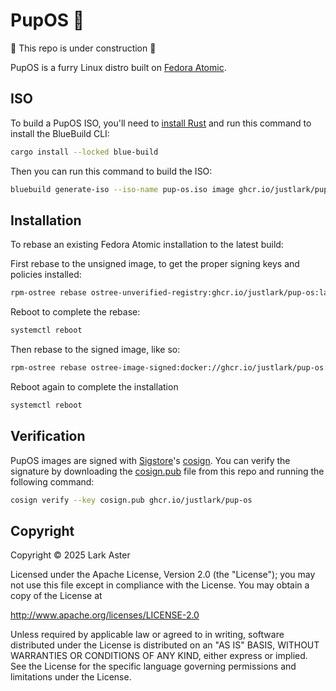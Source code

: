 # PupOS 🐶

🚧 This repo is under construction 🚧

PupOS is a furry Linux distro built on [Fedora
Atomic](https://fedoraproject.org/atomic-desktops/).

## ISO

To build a PupOS ISO, you'll need to [install
Rust](https://www.rust-lang.org/tools/install) and run this command to install
the BlueBuild CLI:

```bash
cargo install --locked blue-build
```

Then you can run this command to build the ISO:

```bash
bluebuild generate-iso --iso-name pup-os.iso image ghcr.io/justlark/pup-os
```

## Installation

To rebase an existing Fedora Atomic installation to the latest build:

First rebase to the unsigned image, to get the proper signing keys and policies
installed:

```bash
rpm-ostree rebase ostree-unverified-registry:ghcr.io/justlark/pup-os:latest
```

Reboot to complete the rebase:

```bash
systemctl reboot
```

Then rebase to the signed image, like so:

```bash
rpm-ostree rebase ostree-image-signed:docker://ghcr.io/justlark/pup-os:latest
```

Reboot again to complete the installation

```bash
systemctl reboot
```

## Verification

PupOS images are signed with [Sigstore](https://www.sigstore.dev/)'s
[cosign](https://github.com/sigstore/cosign). You can verify the signature by
downloading the [cosign.pub](./cosign.pub) file from this repo and running the
following command:

```bash
cosign verify --key cosign.pub ghcr.io/justlark/pup-os
```

## Copyright

Copyright © 2025 Lark Aster

Licensed under the Apache License, Version 2.0 (the "License"); you may not use
this file except in compliance with the License. You may obtain a copy of the
License at

http://www.apache.org/licenses/LICENSE-2.0

Unless required by applicable law or agreed to in writing, software distributed
under the License is distributed on an "AS IS" BASIS, WITHOUT WARRANTIES OR
CONDITIONS OF ANY KIND, either express or implied. See the License for the
specific language governing permissions and limitations under the License.
